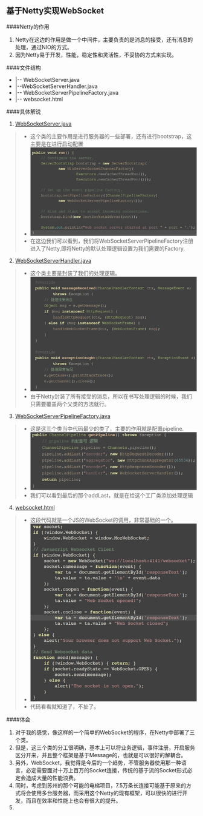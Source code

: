 基于Netty实现WebSocket
---
####Netty的作用
1. Netty在这边的作用是做一个中间件，主要负责的是消息的接受，还有消息的处理，通过NIO的方式。
2. 因为Netty易于开发，性能，稳定性和灵活性，不妥协的方式来实现。


####文件结构
+ |-- WebSocketServer.java
+ |--WebSocketServerHandler.java 
+ |-- WebSocketServerPipelineFactory.java
+ |-- websocket.html

####具体解说
1. [WebSocketServer.java](https://github.com/MikeCoder/MyStudy/blob/master/%E6%88%91%E7%9A%84%E9%98%85%E8%AF%BB%E5%88%97%E8%A1%A8/Netty%E5%AD%A6%E4%B9%A0%28Mike%20Tang%29/%E5%9F%BA%E4%BA%8ENetty%E5%AE%9E%E7%8E%B0WebSocket/websocket/src/main/java/iot/mike/websocket/WebSocketServer.java)

>+ 这个类的主要作用是进行服务器的一些部署，还有进行bootstrap，这主要是在进行启动配置
>+ ![image](images/2013-11-9-1.png)
>+ 在这边我们可以看到，我们将WebSocketServerPipelineFactory注册进入了Netty,即将Netty的默认处理逻辑设置为我们需要的Factory.

2. [WebSocketServerHandler.java](https://github.com/MikeCoder/MyStudy/blob/master/%E6%88%91%E7%9A%84%E9%98%85%E8%AF%BB%E5%88%97%E8%A1%A8/Netty%E5%AD%A6%E4%B9%A0%28Mike%20Tang%29/%E5%9F%BA%E4%BA%8ENetty%E5%AE%9E%E7%8E%B0WebSocket/websocket/src/main/java/iot/mike/websocket/WebSocketServerHandler.java)
>+ 这个类主要是封装了我们的处理逻辑。
>+ ![image](images/2013-11-9-2.png)
>+ 由于Netty封装了所有接受的消息，所以在书写处理逻辑的时候，我们只需要覆盖两个父类的方法就行。

3. [WebSocketServerPipelineFactory.java](https://github.com/MikeCoder/MyStudy/blob/master/%E6%88%91%E7%9A%84%E9%98%85%E8%AF%BB%E5%88%97%E8%A1%A8/Netty%E5%AD%A6%E4%B9%A0%28Mike%20Tang%29/%E5%9F%BA%E4%BA%8ENetty%E5%AE%9E%E7%8E%B0WebSocket/websocket/src/main/java/iot/mike/websocket/WebSocketServerPipelineFactory.java)
>+ 这是这三个类当中代码最少的类了，主要的作用就是配置pipeline.
>+ ![image](images/2013-11-9-3.png)
>+ 我们可以看到最后的那个addLast，就是在给这个工厂类添加处理逻辑

4. [websocket.html](https://github.com/MikeCoder/MyStudy/blob/master/%E6%88%91%E7%9A%84%E9%98%85%E8%AF%BB%E5%88%97%E8%A1%A8/Netty%E5%AD%A6%E4%B9%A0%28Mike%20Tang%29/%E5%9F%BA%E4%BA%8ENetty%E5%AE%9E%E7%8E%B0WebSocket/websocket/src/main/java/iot/mike/websocket/html/websocket.html)
>+ 这段代码就是一个JS的WebSocket的调用，非常基础的一个。
>+ ![image](images/2013-11-9-4.png)
>+ 代码看看就知道了，不扯了。

####体会
1. 对于我的感觉，像这样的一个简单的WebSocket的程序，在Netty中部署了三个类。
2. 但是，这三个类的分工很明确，基本上可以将业务逻辑，事件注册，开启服务区分开来，并且整个框架是基于Message的，也就是可以很好的解耦合。
3. 另外，WebSocket，我觉得是今后的一个趋势，不管服务器使用那一种语言，必定需要面对十万上百万的Socket连接，传统的基于流的Socket形式必定会造成大量的性能浪费。
4. 同时，考虑到苏州的那个可能的电梯项目，7.5万条长连接可能基于原来的方式将会使用多台服务器，而采用这个Netty的现有框架，可以很快的进行开发，而且在效率和性能上也会有很大的提升。
5. 